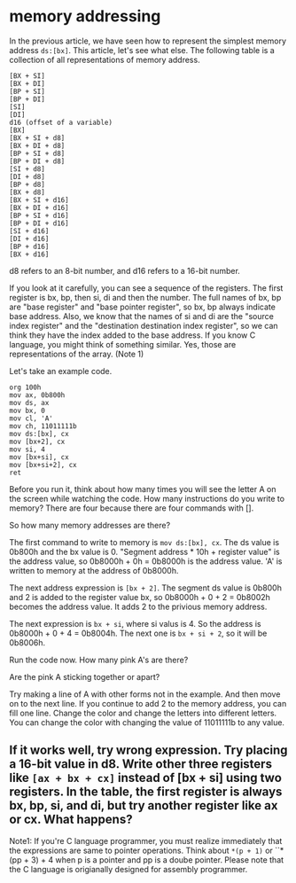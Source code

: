 # memory addressing

In the previous article, we have seen how to represent the simplest memory address ``ds:[bx]``. This article, let's see what else.
The following table is a collection of all representations of memory address.

```
[BX + SI]
[BX + DI]
[BP + SI]
[BP + DI]	
[SI]
[DI]
d16 (offset of a variable)
[BX]	
[BX + SI + d8]
[BX + DI + d8]
[BP + SI + d8]
[BP + DI + d8]
[SI + d8]
[DI + d8]
[BP + d8]
[BX + d8]	
[BX + SI + d16]
[BX + DI + d16] 
[BP + SI + d16]
[BP + DI + d16]	
[SI + d16]
[DI + d16]
[BP + d16]
[BX + d16]
```

d8 refers to an 8-bit number, and d16 refers to a 16-bit number.

If you look at it carefully, you can see a sequence of the registers. The first register is bx, bp, then si, di and then the number. The full names of bx, bp are "base register" and "base pointer register", so bx, bp always indicate base address. Also, we know that the names of si and di are the "source index register" and the "destination destination index register", so we can think they have the index added to the base address. If you know C language, you might think of something similar. Yes, those are representations of the array. (Note 1)

Let's take an example code.

```
org 100h
mov ax, 0b800h
mov ds, ax
mov bx, 0
mov cl, 'A'
mov ch, 11011111b
mov ds:[bx], cx
mov [bx+2], cx
mov si, 4
mov [bx+si], cx
mov [bx+si+2], cx
ret
```

Before you run it, think about how many times you will see the letter A on the screen while watching the code. How many instructions do you write to memory? There are four because there are four commands with [].

So how many memory addresses are there?

The first command to write to memory is ``mov ds:[bx], cx``. The ds value is 0b800h and the bx value is 0. "Segment address * 10h + register value" is the address value, so 0b8000h + 0h = 0b8000h is the address value. 'A' is written to memory at the address of 0b8000h.

The next address expression is ``[bx + 2]``. The segment ds value is 0b800h and 2 is added to the register value bx, so 0b8000h + 0 + 2 = 0b8002h becomes the address value. It adds 2 to the privious memory address.

The next expression is ``bx + si``, where si valus is 4. So the address is 0b8000h + 0 + 4 = 0b8004h. The next one is ``bx + si + 2``, so it will be 0b8006h.

Run the code now. How many pink A's are there?

Are the pink A sticking together or apart?

Try making a line of A with other forms not in the example. And then move on to the next line. If you continue to add 2 to the memory address, you can fill one line. Change the color and change the letters into different letters. You can change the color with changing the value of 11011111b to any value.

If it works well, try wrong expression. Try placing a 16-bit value in d8. Write other three registers like ```[ax + bx + cx]``` instead of [bx + si] using two registers. In the table, the first register is always bx, bp, si, and di, but try another register like ax or cx. What happens?
---

Note1: If you're C language programmer, you must realize immediately that the expressions are same to pointer operations. Think about ``*(p + 1)`` or ``*(pp + 3) + 4 when p is a pointer and pp is a doube pointer. Please note that the C language is origianally designed for assembly programmer.

